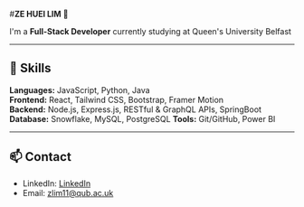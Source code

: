 #**ZE HUEI LIM 🐲**

I'm a **Full-Stack Developer** currently studying at Queen's University Belfast

---

## 🔧 Skills

**Languages:** JavaScript, Python, Java  
**Frontend:** React, Tailwind CSS, Bootstrap, Framer Motion  
**Backend:** Node.js, Express.js, RESTful & GraphQL APIs, SpringBoot
**Database:** Snowflake, MySQL, PostgreSQL
**Tools:** Git/GitHub, Power BI

---

## 📫 Contact

- LinkedIn: [LinkedIn](https://www.linkedin.com/in/ze-huei-lim-310a162b5/)  
- Email: zlim11@qub.ac.uk



